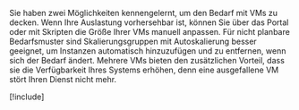 Sie haben zwei Möglichkeiten kennengelernt, um den Bedarf mit VMs zu decken. Wenn Ihre Auslastung vorhersehbar ist, können Sie über das Portal oder mit Skripten die Größe Ihrer VMs manuell anpassen. Für nicht planbare Bedarfsmuster sind Skalierungsgruppen mit Autoskalierung besser geeignet, um Instanzen automatisch hinzuzufügen und zu entfernen, wenn sich der Bedarf ändert. Mehrere VMs bieten den zusätzlichen Vorteil, dass sie die Verfügbarkeit Ihres Systems erhöhen, denn eine ausgefallene VM stört Ihren Dienst nicht mehr.

[!include[](../../../includes/azure-sandbox-cleanup.md)]